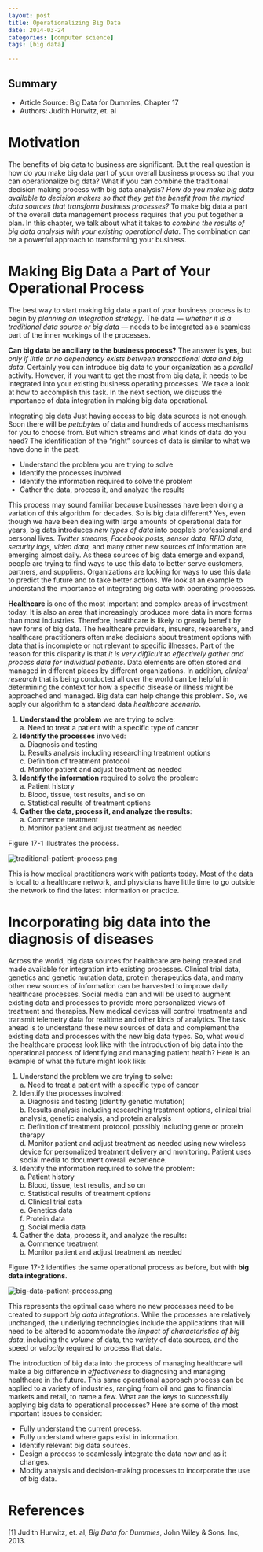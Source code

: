 ```yaml
---
layout: post
title: Operationalizing Big Data 
date: 2014-03-24
categories: [computer science]
tags: [big data]

---
```


## Summary

* Article Source: Big Data for Dummies, Chapter 17  
* Authors: Judith Hurwitz, et. al

# Motivation

The benefits of big data to business are significant. But the real questionis how do you make big data part of your overall business process so that you can operationalize big data? What if you can combine the traditional decision making process with big data analysis? *How do you make big data available to decision makers so that they get the benefit from the myriad data sources that transform business processes?* To make big data a part of the overall data management process requires that you put together a plan. In this chapter, we talk about what it takes to *combine the results of big data analysis with your existing operational data*. The combination can be a powerful approach to transforming your business.# Making Big Data a Part of Your Operational ProcessThe best way to start making big data a part of your business process is to begin by *planning an integration strategy*. The data — *whether it is a traditional data source or big data* — needs to be integrated as a seamless part of the inner workings of the processes.
**Can big data be ancillary to the business process?** The answer is **yes**, but *only if little or no dependency exists between transactional data and big data*. Certainly you can introduce big data to your organization as a *parallel* activity. However, if you want to get the most from big data, it needs to be integrated into your existing business operating processes. We take a look at how to accomplish this task. In the next section, we discuss the importance of data integration in making big data operational.
Integrating big dataJust having access to big data sources is not enough. Soon there will be *petabytes* of data and hundreds of access mechanisms for you to choose from. But which streams and what kinds of data do you need? The identification of the “right” sources of data is similar to what we have done in the past.
* Understand the problem you are trying to solve  
* Identify the processes involved  
* Identify the information required to solve the problem   
* Gather the data, process it, and analyze the results

This process may sound familiar because businesses have been doing a variation of this algorithm for decades. So is big data different? Yes, even though we have been dealing with large amounts of operational data for years, big data introduces *new types of data* into people’s professional and personal lives. *Twitter streams, Facebook posts, sensor data, RFID data, security logs, video data,* and many other new sources of information are emerging almost daily. As these sources of big data emerge and expand, people are trying to find ways to use this data to better serve customers, partners, and suppliers. Organizations are looking for ways to use this data to predict the future and to take better actions. We look at an example to understand the importance of integrating big data with operating processes.
**Healthcare** is one of the most important and complex areas of investment today. It is also an area that increasingly produces more data in more forms than most industries. Therefore, healthcare is likely to greatly benefit by new forms of big data. The healthcare providers, insurers, researchers, and healthcare practitioners often make decisions about treatment options with data that is incomplete or not relevant to specific illnesses. Part of the reason for this disparity is that *it is very difficult to effectively gather and process data for individual patients*. Data elements are often stored and managed in different places by different organizations. In addition, *clinical research* that is being conducted all over the world can be helpful in determining the context for how a specific disease or illness might be approached and managed. Big data can help change this problem.So, we apply our algorithm to a standard data *healthcare scenario*.
1. **Understand the problem** we are trying to solve:  
	a. Need to treat a patient with a specific type of cancer  
2. **Identify the processes** involved:   
	a. Diagnosis and testing  
	b. Results analysis including researching treatment options   
	c. Definition of treatment protocol  
	d. Monitor patient and adjust treatment as needed  
3. **Identify the information** required to solve the problem:   
	a. Patient history  
	b. Blood, tissue, test results, and so on  
	c. Statistical results of treatment options  
4. **Gather the data, process it, and analyze the results**:  
	a. Commence treatment  
	b. Monitor patient and adjust treatment as needed
	Figure 17-1 illustrates the process.

![traditional-patient-process.png](http://sungsoo.github.com/images/traditional-patient-process.png)This is how medical practitioners work with patients today. Most of the data is local to a healthcare network, and physicians have little time to go outside the network to find the latest information or practice.

# Incorporating big data into the diagnosis of diseasesAcross the world, big data sources for healthcare are being created and 
made available for integration into existing processes. Clinical trial data, genetics and genetic mutation data, protein therapeutics data, and many other new sources of information can be harvested to improve daily healthcare processes. Social media can and will be used to augment existing data and processes to provide more personalized views of treatment and therapies. New medical devices will control treatments and transmit telemetry data for realtime and other kinds of analytics. The task ahead is to understand these new sources of data and complement the existing data and processes with the new big data types.So, what would the healthcare process look like with the introduction of big data into the operational process of identifying and managing patient health? Here is an example of what the future might look like:  
1. Understand the problem we are trying to solve:  
	a. Need to treat a patient with a specific type of cancer  
2. Identify the processes involved:  
	a. Diagnosis and testing (identify genetic mutation)  
	b. Results analysis including researching treatment options, clinical trial analysis, genetic analysis, and protein analysis  
	c. Definition of treatment protocol, possibly including gene or protein therapy    
	d. Monitor patient and adjust treatment as needed using new wireless device for personalized treatment delivery and monitoring. Patient uses social media to document overall experience.  
3. Identify the information required to solve the problem:   
	a. Patient history  
	b. Blood, tissue, test results, and so on   
	c. Statistical results of treatment options   
	d. Clinical trial data  
	e. Genetics data  
	f. Protein data  
	g. Social media data  
4. Gather the data, process it, and analyze the results:   
	a. Commence treatment  
	b. Monitor patient and adjust treatment as needed  
Figure 17-2 identifies the same operational process as before, but with **big data integrations**.

![big-data-patient-process.png](http://sungsoo.github.com/images/big-data-patient-process.png)This represents the optimal case where no new processes need to be created to support *big data integrations*. While the processes are relatively unchanged, the underlying technologies include the applications that will need to be altered to accommodate the *impact of characteristics of big data*, including the *volume* of data, the *variety* of data sources, and the speed or *velocity* required to process that data.
The introduction of big data into the process of managing healthcare will make a big difference in *effectiveness* to diagnosing and managing healthcare in the future. This same operational approach process can be applied to a variety of industries, ranging from oil and gas to financial markets and retail, to name a few. What are the keys to successfully applying big data to operational processes? Here are some of the most important issues to consider:
* Fully understand the current process.  
* Fully understand where gaps exist in information.  
* Identify relevant big data sources.  
* Design a process to seamlessly integrate the data now and as it changes.  
* Modify analysis and decision-making processes to incorporate the use of big data.


# References
[1] Judith Hurwitz, et. al, *Big Data for Dummies*, John Wiley & Sons, Inc, 2013.
